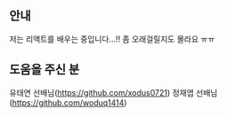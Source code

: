 ## 안내

저는 리액트를 배우는 중입니다...!! 좀 오래걸릴지도 몰라요 ㅠㅠ

## 도움을 주신 분

유태연 선배님(https://github.com/xodus0721)
정재엽 선배님(https://github.com/woduq1414)
